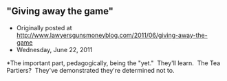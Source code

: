 ## "Giving away the game"

 * Originally posted at http://www.lawyersgunsmoneyblog.com/2011/06/giving-away-the-game
 * Wednesday, June 22, 2011

\*The important part, pedagogically, being the "yet."  They'll learn.  The Tea Partiers?  They've demonstrated they're determined not to.